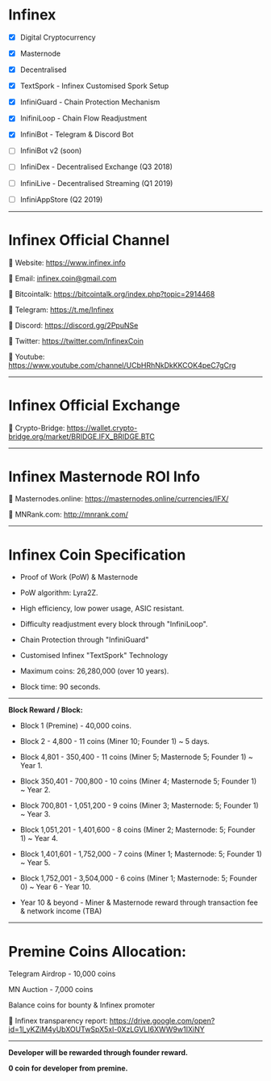 
# **Infinex**

- [X] Digital Cryptocurrency

- [x] Masternode

- [x] Decentralised

- [x] TextSpork - Infinex Customised Spork Setup

- [x] InfiniGuard - Chain Protection Mechanism

- [x] InifiniLoop - Chain Flow Readjustment

- [x] InfiniBot - Telegram & Discord Bot

- [ ] InfiniBot v2 (soon)

- [ ] InfiniDex - Decentralised Exchange (Q3 2018)

- [ ] InfiniLive - Decentralised Streaming (Q1 2019)

- [ ] InfiniAppStore (Q2 2019)

----------------------------------------------------------------------------------------

# **Infinex Official Channel**

:small_blue_diamond: Website: https://www.infinex.info

:small_blue_diamond: Email: infinex.coin@gmail.com

:small_blue_diamond: Bitcointalk: https://bitcointalk.org/index.php?topic=2914468

:small_blue_diamond: Telegram: https://t.me/Infinex

:small_blue_diamond: Discord: https://discord.gg/2PpuNSe

:small_blue_diamond: Twitter: https://twitter.com/InfinexCoin

:small_blue_diamond: Youtube: https://www.youtube.com/channel/UCbHRhNkDkKKCOK4peC7gCrg


---------------------------------------------------------------------------------------

# **Infinex Official Exchange**

:small_blue_diamond: Crypto-Bridge: https://wallet.crypto-bridge.org/market/BRIDGE.IFX_BRIDGE.BTC

----------------------------------------------------------------------------------------

# **Infinex Masternode ROI Info**

:small_blue_diamond: Masternodes.online: https://masternodes.online/currencies/IFX/

:small_blue_diamond: MNRank.com: http://mnrank.com/

----------------------------------------------------------------------------------------

# **Infinex Coin Specification**

- Proof of Work (PoW) & Masternode

- PoW algorithm: Lyra2Z.

- High efficiency, low power usage, ASIC resistant.

- Difficulty readjustment every block through "InfiniLoop".

- Chain Protection through "InfiniGuard"

- Customised Infinex "TextSpork" Technology

- Maximum coins: 26,280,000 (over 10 years).

- Block time: 90 seconds.

----------------------------------------------------------------------------------------

**Block Reward / Block:**

- Block 1 (Premine) - 40,000 coins.

- Block 2 - 4,800 - 11 coins (Miner 10; Founder 1) ~ 5 days.

- Block 4,801 - 350,400 - 11 coins (Miner 5; Masternode 5; Founder 1) ~ Year 1.

- Block 350,401 - 700,800 - 10 coins (Miner 4; Masternode 5; Founder 1) ~ Year 2.

- Block 700,801 - 1,051,200 - 9 coins (Miner 3; Masternode: 5; Founder 1) ~ Year 3.

- Block 1,051,201 - 1,401,600 - 8 coins (Miner 2; Masternode: 5; Founder 1) ~ Year 4.

- Block 1,401,601 - 1,752,000 - 7 coins (Miner 1; Masternode: 5; Founder 1) ~ Year 5.

- Block 1,752,001 - 3,504,000 - 6 coins (Miner 1; Masternode: 5; Founder 0) ~ Year 6 - Year 10.

- Year 10 & beyond - Miner & Masternode reward through transaction fee & network income (TBA)

----------------------------------------------------------------------------------------

# **Premine Coins Allocation:**

Telegram Airdrop - 10,000 coins

MN Auction - 7,000 coins

Balance coins for bounty & Infinex promoter

:small_blue_diamond: Infinex transparency report: https://drive.google.com/open?id=1l_yKZiM4yUbXOUTwSpX5xl-0XzLGVLI6XWW9w1IXiNY

----------------------------------------------------------------------------------------

**Developer will be rewarded through founder reward.**

**0 coin for developer from premine.**
